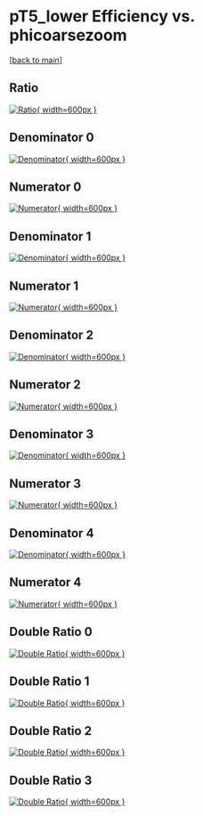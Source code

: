 # pT5_lower Efficiency vs. phicoarsezoom

[[back to main](./)]



## Ratio

[![Ratio](../mtv/var/pT5_lower_loweta_211_0_eff_phicoarsezoom.png){ width=600px }](../mtv/var/pT5_lower_loweta_211_0_eff_phicoarsezoom.pdf)

## Denominator 0

[![Denominator](../mtv/den/pT5_lower_loweta_211_0_eff_phicoarsezoom_den0.png){ width=600px }](../mtv/den/pT5_lower_loweta_211_0_eff_phicoarsezoom_den0.pdf)

## Numerator 0

[![Numerator](../mtv/num/pT5_lower_loweta_211_0_eff_phicoarsezoom_num0.png){ width=600px }](../mtv/num/pT5_lower_loweta_211_0_eff_phicoarsezoom_num0.pdf)

## Denominator 1

[![Denominator](../mtv/den/pT5_lower_loweta_211_0_eff_phicoarsezoom_den1.png){ width=600px }](../mtv/den/pT5_lower_loweta_211_0_eff_phicoarsezoom_den1.pdf)

## Numerator 1

[![Numerator](../mtv/num/pT5_lower_loweta_211_0_eff_phicoarsezoom_num1.png){ width=600px }](../mtv/num/pT5_lower_loweta_211_0_eff_phicoarsezoom_num1.pdf)

## Denominator 2

[![Denominator](../mtv/den/pT5_lower_loweta_211_0_eff_phicoarsezoom_den2.png){ width=600px }](../mtv/den/pT5_lower_loweta_211_0_eff_phicoarsezoom_den2.pdf)

## Numerator 2

[![Numerator](../mtv/num/pT5_lower_loweta_211_0_eff_phicoarsezoom_num2.png){ width=600px }](../mtv/num/pT5_lower_loweta_211_0_eff_phicoarsezoom_num2.pdf)

## Denominator 3

[![Denominator](../mtv/den/pT5_lower_loweta_211_0_eff_phicoarsezoom_den3.png){ width=600px }](../mtv/den/pT5_lower_loweta_211_0_eff_phicoarsezoom_den3.pdf)

## Numerator 3

[![Numerator](../mtv/num/pT5_lower_loweta_211_0_eff_phicoarsezoom_num3.png){ width=600px }](../mtv/num/pT5_lower_loweta_211_0_eff_phicoarsezoom_num3.pdf)

## Denominator 4

[![Denominator](../mtv/den/pT5_lower_loweta_211_0_eff_phicoarsezoom_den4.png){ width=600px }](../mtv/den/pT5_lower_loweta_211_0_eff_phicoarsezoom_den4.pdf)

## Numerator 4

[![Numerator](../mtv/num/pT5_lower_loweta_211_0_eff_phicoarsezoom_num4.png){ width=600px }](../mtv/num/pT5_lower_loweta_211_0_eff_phicoarsezoom_num4.pdf)

## Double Ratio 0

[![Double Ratio](../mtv/ratio/pT5_lower_loweta_211_0_eff_phicoarsezoom_ratio0.png){ width=600px }](../mtv/ratio/pT5_lower_loweta_211_0_eff_phicoarsezoom_ratio0.pdf)

## Double Ratio 1

[![Double Ratio](../mtv/ratio/pT5_lower_loweta_211_0_eff_phicoarsezoom_ratio1.png){ width=600px }](../mtv/ratio/pT5_lower_loweta_211_0_eff_phicoarsezoom_ratio1.pdf)

## Double Ratio 2

[![Double Ratio](../mtv/ratio/pT5_lower_loweta_211_0_eff_phicoarsezoom_ratio2.png){ width=600px }](../mtv/ratio/pT5_lower_loweta_211_0_eff_phicoarsezoom_ratio2.pdf)

## Double Ratio 3

[![Double Ratio](../mtv/ratio/pT5_lower_loweta_211_0_eff_phicoarsezoom_ratio3.png){ width=600px }](../mtv/ratio/pT5_lower_loweta_211_0_eff_phicoarsezoom_ratio3.pdf)

